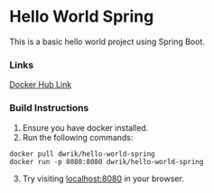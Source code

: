 # Hello World Spring

This is a basic hello world project using Spring Boot.

### Links

[Docker Hub Link](https://hub.docker.com/r/dwrik/hello-world-spring)

### Build Instructions

1. Ensure you have docker installed.
2. Run the following commands:
```
docker pull dwrik/hello-world-spring
docker run -p 8080:8080 dwrik/hello-world-spring
```
3. Try visiting [localhost:8080](http://localhost:8080/) in your browser.
